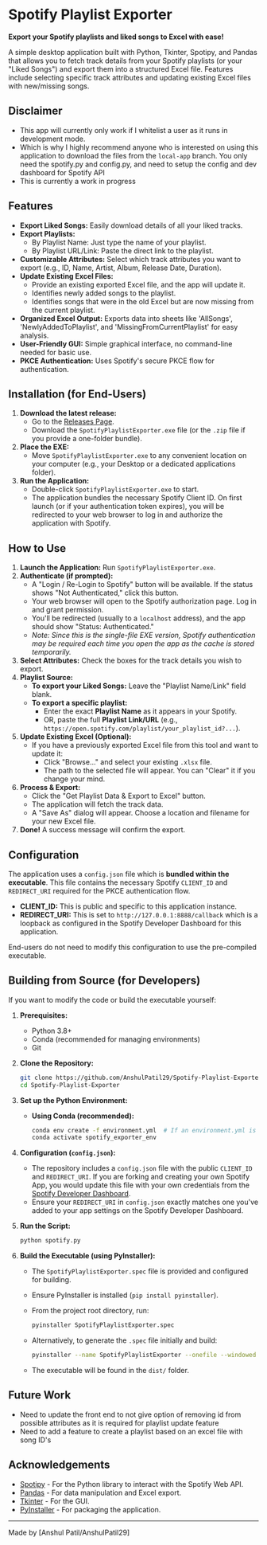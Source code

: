 # Spotify Playlist Exporter

**Export your Spotify playlists and liked songs to Excel with ease!**

A simple desktop application built with Python, Tkinter, Spotipy, and Pandas that allows you to fetch track details from your Spotify playlists (or your "Liked Songs") and export them into a structured Excel file. Features include selecting specific track attributes and updating existing Excel files with new/missing songs.

## Disclaimer
* This app will currently only work if I whitelist a user as it runs in development mode.
* Which is why I highly recommend anyone who is interested on using this application to download the files from the `local-app` branch. You only need the spotify.py and config.py, and need to setup the config and dev dashboard for Spotify API
* This is currently a work in progress

## Features

* **Export Liked Songs:** Easily download details of all your liked tracks.
* **Export Playlists:**
  * By Playlist Name: Just type the name of your playlist.
  * By Playlist URL/Link: Paste the direct link to the playlist.
* **Customizable Attributes:** Select which track attributes you want to export (e.g., ID, Name, Artist, Album, Release Date, Duration).
* **Update Existing Excel Files:**
  * Provide an existing exported Excel file, and the app will update it.
  * Identifies newly added songs to the playlist.
  * Identifies songs that were in the old Excel but are now missing from the current playlist.
* **Organized Excel Output:** Exports data into sheets like 'AllSongs', 'NewlyAddedToPlaylist', and 'MissingFromCurrentPlaylist' for easy analysis.
* **User-Friendly GUI:** Simple graphical interface, no command-line needed for basic use.
* **PKCE Authentication:** Uses Spotify's secure PKCE flow for authentication.

## Installation (for End-Users)

1. **Download the latest release:**
   * Go to the [Releases Page](https://github.com/AnshulPatil29/Spotify-Playlist-Exporter/releases).
   * Download the `SpotifyPlaylistExporter.exe` file (or the `.zip` file if you provide a one-folder bundle).
2. **Place the EXE:**
   * Move `SpotifyPlaylistExporter.exe` to any convenient location on your computer (e.g., your Desktop or a dedicated applications folder).
3. **Run the Application:**
   * Double-click `SpotifyPlaylistExporter.exe` to start.
   * The application bundles the necessary Spotify Client ID. On first launch (or if your authentication token expires), you will be redirected to your web browser to log in and authorize the application with Spotify.

## How to Use

1. **Launch the Application:** Run `SpotifyPlaylistExporter.exe`.
2. **Authenticate (if prompted):**
   * A "Login / Re-Login to Spotify" button will be available. If the status shows "Not Authenticated," click this button.
   * Your web browser will open to the Spotify authorization page. Log in and grant permission.
   * You'll be redirected (usually to a `localhost` address), and the app should show "Status: Authenticated."
   * *Note: Since this is the single-file EXE version, Spotify authentication may be required each time you open the app as the cache is stored temporarily.*
3. **Select Attributes:** Check the boxes for the track details you wish to export.
4. **Playlist Source:**
   * **To export your Liked Songs:** Leave the "Playlist Name/Link" field blank.
   * **To export a specific playlist:**
     * Enter the exact **Playlist Name** as it appears in your Spotify.
     * OR, paste the full **Playlist Link/URL** (e.g., `https://open.spotify.com/playlist/your_playlist_id?...`).
5. **Update Existing Excel (Optional):**
   * If you have a previously exported Excel file from this tool and want to update it:
     * Click "Browse..." and select your existing `.xlsx` file.
     * The path to the selected file will appear. You can "Clear" it if you change your mind.
6. **Process & Export:**
   * Click the "Get Playlist Data & Export to Excel" button.
   * The application will fetch the track data.
   * A "Save As" dialog will appear. Choose a location and filename for your new Excel file.
7. **Done!** A success message will confirm the export.

## Configuration

The application uses a `config.json` file which is **bundled within the executable**. This file contains the necessary Spotify `CLIENT_ID` and `REDIRECT_URI` required for the PKCE authentication flow.

* **CLIENT_ID:** This is public and specific to this application instance.
* **REDIRECT_URI:** This is set to `http://127.0.0.1:8888/callback` which is a loopback as configured in the Spotify Developer Dashboard for this application.

End-users do not need to modify this configuration to use the pre-compiled executable.

## Building from Source (for Developers)

If you want to modify the code or build the executable yourself:

1. **Prerequisites:**
   
   * Python 3.8+
   * Conda (recommended for managing environments)
   * Git

2. **Clone the Repository:**
   
   ```bash
   git clone https://github.com/AnshulPatil29/Spotify-Playlist-Exporter.git
   cd Spotify-Playlist-Exporter
   ```

3. **Set up the Python Environment:**
   
   * **Using Conda (recommended):**
     
     ```bash
     conda env create -f environment.yml  # If an environment.yml is provided
     conda activate spotify_exporter_env 
     ```

4. **Configuration (`config.json`):**
   
   * The repository includes a `config.json` file with the public `CLIENT_ID` and `REDIRECT_URI`. If you are forking and creating your own Spotify App, you would update this file with your own credentials from the [Spotify Developer Dashboard](https://developer.spotify.com/dashboard/).
   * Ensure your `REDIRECT_URI` in `config.json` exactly matches one you've added to your app settings on the Spotify Developer Dashboard.

5. **Run the Script:**
   
   ```bash
   python spotify.py
   ```

6. **Build the Executable (using PyInstaller):**
   
   * The `SpotifyPlaylistExporter.spec` file is provided and configured for building.
   
   * Ensure PyInstaller is installed (`pip install pyinstaller`).
   
   * From the project root directory, run:
     
     ```bash
     pyinstaller SpotifyPlaylistExporter.spec
     ```
   
   * Alternatively, to generate the `.spec` file initially and build:
     
     ```bash
     pyinstaller --name SpotifyPlaylistExporter --onefile --windowed --add-data "config.json:." your_script_name.py
     ```
   
   * The executable will be found in the `dist/` folder.

## Future Work
- Need to update the front end to not give option of removing id from possible attributes as it is required for playlist update feature
- Need to add a feature to create a playlist based on an excel file with song ID's


## Acknowledgements

* [Spotipy](https://spotipy.readthedocs.io/) - For the Python library to interact with the Spotify Web API.
* [Pandas](https://pandas.pydata.org/) - For data manipulation and Excel export.
* [Tkinter](https://docs.python.org/3/library/tkinter.html) - For the GUI.
* [PyInstaller](https://www.pyinstaller.org/) - For packaging the application.

---

Made by [Anshul Patil/AnshulPatil29]
